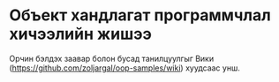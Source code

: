 # Объект хандлагат программчлал хичээлийн жишээ

Орчин бэлдэх заавар болон бусад танилцуулгыг Вики (https://github.com/zoljargal/oop-samples/wiki) хуудсаас унш.
